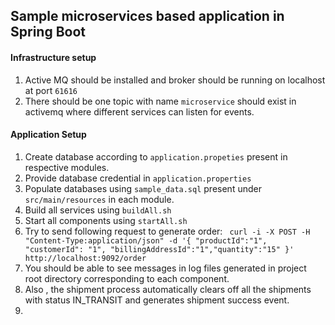 ## Sample microservices based application in Spring Boot


#### Infrastructure setup 

1. Active MQ should be installed and broker should be running on localhost at port `61616`
2. There should be one topic with name `microservice` should exist in activemq where different services can listen for events.

#### Application Setup

1. Create database according to `application.propeties` present in respective modules.
2. Provide database credential in `application.properties`
3. Populate databases using `sample_data.sql` present under `src/main/resources` in each module.
3. Build all services using `buildAll.sh`
4. Start all components using `startAll.sh`
5. Try to send following request to generate order:
 `  curl -i -X POST -H "Content-Type:application/json" -d '{ "productId":"1", "customerId": "1", "billingAddressId":"1","quantity":"15" }' http://localhost:9092/order
`
6. You should be able to see messages in log files generated in project root directory corresponding to each component.
7. Also , the shipment process automatically clears off all the shipments with status IN_TRANSIT and generates shipment success event.
8. 

